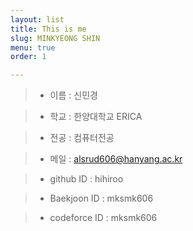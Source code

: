```yaml
---
layout: list
title: This is me
slug: MINKYEONG SHIN
menu: true
order: 1

---
```

>* 이름 : 신민경  

>* 학교 : 한양대학교 ERICA  

>* 전공 : 컴퓨터전공  

>* 메일 : alsrud606@hanyang.ac.kr  

>* github ID : hihiroo  

>* Baekjoon ID : mksmk606  

>* codeforce ID : mksmk606

